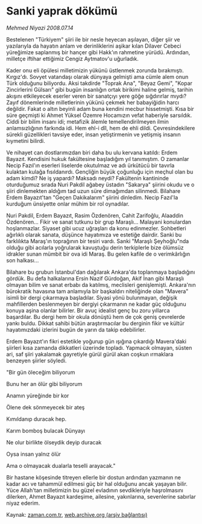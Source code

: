 # Sanki yaprak dökümü

*Mehmed Niyazi 2008.07.14*

<tr><td class="metin" colspan="2" style="padding-top: 20px; padding-left: 5px; padding-right: 10px;">Bestelenen "Türkiyem" şiiri ile bir nesle heyecan aşılayan, diğer şiir ve yazılarıyla da hayatın anlam ve derinliklerini aşikar kılan Dilaver Cebeci yüreğimize saplanmış bir hançer gibi Hakk'ın rahmetine yürüdü. Ardından, milletçe iftihar ettiğimiz Cengiz Aytmatov'u uğurladık.</td></tr><tr><td class="metin" colspan="2" style="padding-top: 20px; padding-left: 5px; padding-right: 10px;"><p> Kader onu eli öpülesi milletimizin yükünü üstlenmek zorunda bırakmıştı. Kırgız'dı. Sovyet vatandaşı olarak dünyaya gelmişti ama cümle alem onun Türk olduğunu biliyordu. Aksi takdirde "Toprak Ana", "Beyaz Gemi", "Kopar Zincirlerini Gülsarı" gibi bugün insanlığın ortak birikimi haline gelmiş, tarihin akışını etkileyecek eserler veren bir sanatçıyı yere göğe sığdırırlar mıydı? Zayıf dönemlerinde milletlerinin yükünü çekmek her babayiğidin harcı değildir. Fakat o altın beyinli adam buna kendini mecbur hissetmişti. Kısa bir süre geçmişti ki Ahmet Yüksel Özemre Hocamızın vefat haberiyle sarsıldık. Ciddi bir bilim insanı idi; metafizik âlemle temellendirilmeyen ilmin anlamsızlığının farkında idi. Hem ehl-i dîl, hem de ehli dildi. Çevresindekilere sürekli güzellikleri tavsiye eder, insan yetiştirmenin ve yetişmiş insanın kıymetini bilirdi. 
<p> Ve nihayet can dostlarımızdan biri daha bu ulu kervana katıldı: Erdem Bayazıt. Kendisini hukuk fakültesine başladığım yıl tanımıştım. O zamanlar Necip Fazıl'ın eserleri liselerde okutulmaz ve adı ürkütücü bir tavırla kulaktan kulağa fısıldanırdı. Gençliğin büyük çoğunluğu için meçhul olan bu adam kimdi? Ne iş yapardı? Maksadı neydi? Fakültenin kantininde oturduğumuz sırada Nuri Pakdil ağabey üstadın "Sakarya" şiirini okudu ve o şiiri dinlemekten aldığım tad uzun süre dimağımdan silinmedi. Bilahare Erdem Bayazıt'tan "Geçen Dakikalarım" şiirini dinledim. Necip Fazıl'la kurduğum ünsiyette onlar mühim bir rol oynadılar. 
<p> Nuri Pakdil, Erdem Bayazıt, Rasim Özdenören, Cahit Zarifoğlu, Alaaddin Özdenören... Fikir ve sanat tutkunu bir grup Maraşlı... Malayani konulardan hoşlanmazlar. Siyaset gibi ucuz uğraşları da konu edinmezler. Sohbetleri ağırlıklı olarak sanata, düşünce hayatımıza ve estetiğe dairdir. Sanki bu farklılıkta Maraş'ın toprağının bir tesiri vardı. Sanki "Maraşlı Şeyhoğlu"nda olduğu gibi acılarla yoğrularak kavuştuğu derin terkiplerle bize ölümsüz idrakler sunan mümbit bir ova idi Maraş. Bu gelen kafile de o verimkârlığın son halkası...
<p> Bilahare bu grubun İstanbul'dan dağılarak Ankara'da toplanmaya başladığını gördük. Bu defa halkalarına Ersin Nazif Gürdoğan, Akif İnan gibi Maraşlı olmayan bilim ve sanat erbabı da katılmış, meclisleri genişlemişti. Ankara'nın bürokratik havasına tam anlamıyla bir başkaldırı niteliğinde olan "Mavera" isimli bir dergi çıkarmaya başladılar. Siyasi yönü bulunmayan, değişik mahfillerden beslenmeyen bir dergiyi çıkarmanın ne kadar güç olduğunu konuya aşina olanlar bilirler. Bir avuç idealist genç bu zoru yıllarca başardılar. Bu dergi hem bir okula dönüştü hem de çok geniş çevrelerde yankı buldu. Dikkat sahibi bütün araştırmacılar bu derginin fikir ve kültür hayatımızdaki izlerini bugün de yarın da takip edebilirler.
<p> Erdem Bayazıt'ın fikri estetikle yoğurup gün ışığına çıkardığı Mavera'daki şiirleri kısa zamanda dikkatleri üzerinde topladı. Yapmacık olmayan, süsten ari, saf şiiri yakalamak gayretiyle gürül gürül akan coşkun ırmaklara benzeyen şiirler söyledi. 
<p> "Bir gün öleceğim biliyorum
<p> Bunu her an ölür gibi biliyorum
<p> Anamın yüreğinde bir kor
<p> Ölene dek sönmeyecek bir ateş
<p> Kımıldanıp duracak hep.
<p> Karım bomboş bulacak Dünyayı
<p> Ne olur birlikte ölseydik deyip duracak
<p> Oysa insan yalnız ölür
<p> Ama o olmayacak dualarla teselli arayacak."
<p> Bir hastane köşesinde titreyen ellerle bir dostun ardından yazmanın ne kadar acı ve tahammül edilmesi güç bir hal olduğunu ancak yaşayan bilir. Yüce Allah'tan milletimizin bu güzel evladının sevdikleriyle haşrolmasını dilerken, Ahmet Bayazıt kardeşime, ailesine, yakınlarına, sevenlerine sabırlar niyaz ederim.<br/></p></p></p></p></p></p></p></p></p></p></p></p></p></p></p></td></tr>

Kaynak: [zaman.com.tr](http://zaman.com.tr/yazar.do?yazino=713907), [web.archive.org (arşiv bağlantısı)](http://web.archive.org/web/20080828173144/http://zaman.com.tr:80/yazar.do?yazino=713907)
